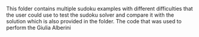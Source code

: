 This folder contains multiple sudoku examples with different difficulties that the user could use to test the sudoku solver and compare it with the solution which
is also provided in the folder. 
The code that was used to perform the Giulia Alberini
